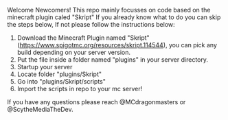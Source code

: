 Welcome Newcomers!
This repo mainly focusses on code based on the minecraft plugin caled "Skript"
If you already know what to do you can skip the steps below, If not please follow the instructions below:

1. Download the Minecraft Plugin named "Skript" (https://www.spigotmc.org/resources/skript.114544), you can pick any build depending on your server version.
2. Put the file inside a folder named "plugins" in your server directory.
3. Startup your server
4. Locate folder "plugins/Skript"
5. Go into "plugins/Skript/scripts"
6. Import the scripts in repo to your mc server!

If you have any questions please reach @MCdragonmasters or @ScytheMediaTheDev.
